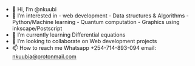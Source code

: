 - 👋 Hi, I’m @nkuubi
- 👀 I’m interested in - web development
                        - Data structures & Algorithms
                        - Python/Machine learning
                        - Quantum computation
                        - Graphics using inkscape/Postscript
- 🌱 I’m currently learning Differential equations
- 💞️ I’m looking to collaborate on Web development projects
- 📫 How to reach me  Whatsapp +254-714-893-094
                      email: nkuubia@protonmail.com 

<!---
nkuubi/nkuubi is a ✨ special ✨ repository because its `README.md` (this file) appears on your GitHub profile.
You can click the Preview link to take a look at your changes.
--->
